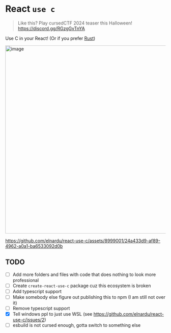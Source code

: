 # React `use c`

> Like this? Play cursedCTF 2024 teaser this Halloween! https://discord.gg/RGzgGvTnYA

Use C in your React! (Or if you prefer [Rust](https://github.com/elnardu/react-use-rust))

<img width="590" alt="image" src="https://github.com/elnardu/react-use-c/assets/8999001/495c39d6-3fb1-437d-9af0-03020c215159">

https://github.com/elnardu/react-use-c/assets/8999001/24a433d9-af89-4962-a0a1-ba6533092d0b

## TODO

- [ ] Add more folders and files with code that does nothing to look more professional
- [ ] Create `create-react-use-c` package cuz this ecosystem is broken
- [ ] Add typescript support
- [ ] Make somebody else figure out publishing this to npm (I am still not over it)
- [ ] Remove typescript support
- [x] Tell windows ppl to just use WSL (see https://github.com/elnardu/react-use-c/issues/2)
- [ ] esbuild is not cursed enough, gotta switch to something else
